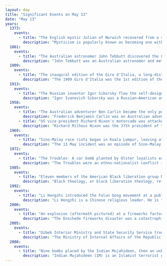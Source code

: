 ```yaml
---
layout: day
title: "Significant Events on May 13"
date: "May 13"
years:
  1373:
    events:
      - title: "The English mystic Julian of Norwich recovered from a severe illness during which she experienced a series of intense visions of Christ, which she later described in the first known English-language book written by a woman."
        description: "Mysticism is popularly known as becoming one with God or the Absolute, but may refer to any kind of ecstasy or altered state of consciousness which is given a religious or spiritual meaning. It may also refer to the attainment of insight in ultimate or hidden truths, and to human transformation supported by various practices and experiences."
  1861:
    events:
      - title: "The Australian astronomer John Tebbutt discovered the Great Comet of 1861, through whose tail the Earth passed later that year."
        description: "John Tebbutt was an Australian astronomer and meteorologist, famous for discovering the Great Comets of 1861 and 1881."
  1909:
    events:
      - title: "The inaugural edition of the Giro d'Italia, a long-distance multiple-stage bicycle race, began in Milan; the Italian  cyclist Luigi Ganna was the eventual winner."
        description: "The 1909 Giro d'Italia was the 1st edition of the Giro d'Italia, organized and sponsored by the Italian major sport newspaper La Gazzetta dello Sport. The event began in Milan on 13 May with a 397 km (247 mi) first stage to Bologna, finishing back in Milan on 30 May after a final stage of 206 km (128 mi) and a total distance covered of 2,447.9 km (1,521 mi). The race was won by the Italian rider Luigi Ganna of the Atala team, with fellow Italians Carlo Galetti and Giovanni Rossignoli coming in second and third respectively."
  1913:
    events:
      - title: "The Russian inventor Igor Sikorsky flew the self-designed Russky Vityaz, the world's first four-engine fixed-wing aircraft."
        description: "Igor Ivanovich Sikorsky was a Russian–American aviation pioneer in both helicopters and fixed-wing aircraft. His first success came with the Sikorsky S-2, the second aircraft of his design and construction. His fifth airplane, the S-5, won him national recognition and F.A.I. pilot's license number 64. His S-6-A received the highest award at the 1912 Moscow Aviation Exhibition, and in the fall of that year the aircraft won first prize for its young designer, builder and pilot in the military competition at Saint Petersburg. In 1913, the Sikorsky-designed Russky Vityaz (S-21) became the first successful four-engine aircraft to take flight. He also designed and built the Ilya Muromets  family of four-engine aircraft, an airliner which he redesigned to be the world's first four-engine bomber when World War I broke out."
  1958:
    events:
      - title: "The Australian adventurer Ben Carlin became the only person to circumnavigate the world in an amphibious vehicle, having travelled over 80,000 kilometres (50,000 miles) by land and sea."
        description: "Frederick Benjamin Carlin was an Australian adventurer who was the first person to circumnavigate the world in an amphibious vehicle. Born in Northam, Western Australia, Carlin attended Guildford Grammar School in Perth, and later studied mining engineering at the Kalgoorlie School of Mines. After qualifying as an engineer, he worked on the Goldfields before emigrating to China in 1939 to work in a British coal mine. In World War II, Carlin was posted to the Indian Army Corps of Engineers, serving in India, Italy, and throughout the Middle East. After his discharge from service in 1946, he emigrated to the United States with his American wife, Elinore."
      - title: "US vice president Richard Nixon's motorcade was attacked by a mob in Caracas, Venezuela."
        description: "Richard Milhous Nixon was the 37th president of the United States, serving from 1969 until his resignation in 1974. A member of the Republican Party, he previously served as a representative and senator from California and as the 36th vice president from 1953 to 1961 under President Dwight D. Eisenhower. His presidency saw the reduction of U.S. involvement in the Vietnam War, détente with the Soviet Union and China, the Apollo 11 Moon landing, and the establishment of the Environmental Protection Agency and Occupational Safety and Health Administration. Nixon's second term ended early when he became the only U.S. president to resign from office, as a result of the Watergate scandal."
  1969:
    events:
      - title: "Sino-Malay race riots began in Kuala Lumpur, leaving at least 190 people dead, with the government declaring a state of emergency and suspending the Parliament of Malaysia until 1971."
        description: "The 13 May incident was an episode of Sino-Malay sectarian violence that took place in Kuala Lumpur, the capital of Malaysia, on 13 May 1969. The riot occurred in the aftermath of the 1969 Malaysian general election, when opposition parties such as the Democratic Action Party and Gerakan made gains at the expense of the ruling coalition, the Alliance Party."
  1972:
    events:
      - title: "The Troubles- A car bomb planted by Ulster loyalists exploded outside a crowded pub in Belfast, Northern Ireland, beginning two days of gun battles between the British Army, the Provisional Irish Republican Army, and the Ulster Volunteer Force."
        description: "The Troubles were an ethno-nationalist conflict in Northern Ireland that lasted for about 30 years from the late 1960s to 1998. Also known internationally as the Northern Ireland conflict, it began in the late 1960s and is usually deemed to have ended with the Good Friday Agreement of 1998. Although the Troubles mostly took place in Northern Ireland, at times violence spilled over into parts of the Republic of Ireland, England, and mainland Europe."
  1985:
    events:
      - title: "Eleven members of the American Black liberation group MOVE were killed when a Philadelphia police helicopter dropped a bomb on their house during a raid."
        description: "Black theology, or black liberation theology, refers to a theological perspective which originated among African-American seminarians and scholars, and in some black churches in the United States and later in other parts of the world. It contextualizes Christianity in an attempt to help those of African descent overcome oppression. It especially focuses on the injustices committed against African Americans and black South Africans during American segregation and apartheid, respectively."
  1992:
    events:
      - title: "Li Hongzhi introduced the Falun Gong movement at a public lecture in Changchun, China."
        description: "Li Hongzhi is a Chinese religious leader. He is the founder and leader of Falun Gong, or Falun Dafa, a United States–based new religious movement. Li began his public teachings of Falun Gong on 13 May 1992 in Changchun, and subsequently gave lectures and taught Falun Gong exercises across China."
  2000:
    events:
      - title: "An explosion (aftermath pictured) at a fireworks factory in Enschede, Netherlands, resulted in 23 deaths and approximately €450 million in damage."
        description: "The Enschede fireworks disaster was a catastrophic fireworks explosion on 13 May 2000 in Enschede, Netherlands. The explosion killed 23 people including four firefighters and injured 950 others. A total of 400 homes were destroyed and 1,500 buildings were subsequently damaged."
  2005:
    events:
      - title: "Uzbek Interior Ministry and State Security Service troops fired at protesters in Andijan, killing between 187 and 1,500 people."
        description: "The Ministry of Internal Affairs of the Republic of Uzbekistan, is a body of the Government of Uzbekistan that is charged with the internal affairs of Uzbekistan and oversees the national police. The Ministry of Internal Affairs was founded on 25 August 1991. It replaced the Soviet Interior Ministry. The current Minister of Internal Affairs is Pulat Bobojonov. The ministry holds joint control over the Armed Forces of the Republic of Uzbekistan. It also administers the Academy of the Ministry of Internal Affairs, which is the official educational institution of the ministry."
  2008:
    events:
      - title: "Nine bombs placed by the Indian Mujahideen, then an unknown terrorist group, exploded in a 15-minute period in Jaipur, India, killing 80 people and injuring more than 200 others."
        description: "Indian Mujahideen (IM) is an Islamist terrorist group which has been particularly active in India. The jihadist group was founded as an offshoot of the Students' Islamic Movement of India (SIMI) by several radicalized members including Iqbal Bhatkal, Riyaz Bhatkal, Yasin Bhatkal, Abdul Subhan Qureshi, Amir Reza Khan and Sadiq Israr Sheikh, among others. It has been active since at least 2005 when it bombed the Dashashwamedh Ghat in Varanasi. It carried out several serial-bombings in Indian cities in the following years notably the 2007 Uttar Pradesh bombings, 2008 Jaipur bombings, 2008 Ahmedabad bombings, 2008 Delhi bombings, 2010 Pune bombing, 2011 Mumbai bombings, 2011 Delhi bombing, 2013 Patna bombings, 2013 Hyderabad blasts and the 2013 Bodh Gaya bombings."
---
```

